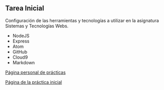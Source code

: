 ## Tarea Inicial

Configuración de las herramientas y tecnologías a utilizar en la asignatura Sistemas y Tecnologías Webs.

* NodeJS
* Express
* Atom
* GitHub
* Cloud9
* Markdown

[Página personal de prácticas](http://alu0100783612.github.io/)

[Página de la práctica inicial](http://https://alu0100783612.github.io/practica1.html/)
